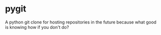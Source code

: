 # pygit
A python git clone for hosting repositories in the future because what good is knowing how if you don't do?
